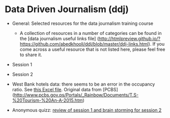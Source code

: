 # Data Driven Journalism (ddj)
* General: Selected resources for the data journalism training course 
  * A collection of resources in a number of categories can be found in the [data journalism useful links file] (http://htmlpreview.github.io/?https://github.com/abedkhooli/ddj/blob/master/ddj-links.html). If you come across a useful resource that is not listed here, please feel free to share it.
 
* Session 1
* Session 2 
 * West Bank hotels data: there seems to be an error in the occupancy ratio. See [this Excel file](WestBank-Hotels.xlsx). Original data from [PCBS] (http://www.pcbs.gov.ps/Portals/_Rainbow/Documents/T.S-%20Tourism-%20An-A-2015.htm) 
 * Anonymous quizz: [review of session 1 and brain storming for session 2](ddj-after-session1.docx) 


